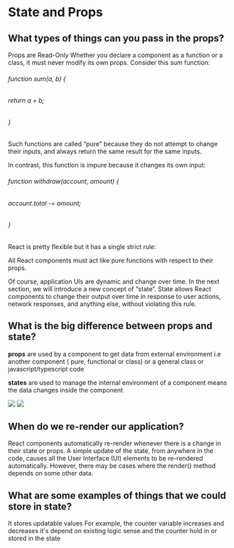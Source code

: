 # State and Props
## What types of things can you pass in the props?
Props are Read-Only
Whether you declare a component as a function or a class, it must never modify its own props. Consider this sum function:

###### function sum(a, b) {
###### return a + b;
###### }
Such functions are called “pure” because they do not attempt to change their inputs, and always return the same result for the same inputs.

In contrast, this function is impure because it changes its own input:

###### function withdraw(account, amount) {
###### account.total -= amount;
###### }
React is pretty flexible but it has a single strict rule:

All React components must act like pure functions with respect to their props.

Of course, application UIs are dynamic and change over time. In the next section, we will introduce a new concept of “state”. State allows React components to change their output over time in response to user actions, network responses, and anything else, without violating this rule.
## What is the big difference between props and state?
**props** are used by a component to get data from external environment i.e another component ( pure, functional or class) or a general class or javascript/typescript code

**states** are used to manage the internal environment of a component means the data changes inside the component

![](https://i.stack.imgur.com/wqvF2.png)
![](https://i.ytimg.com/vi/aLmwln09Tbs/maxresdefault.jpg)
## When do we re-render our application?
React components automatically re-render whenever there is a change in their state or props. A simple update of the state, from anywhere in the code, causes all the User Interface (UI) elements to be re-rendered automatically. However, there may be cases where the render() method depends on some other data.
## What are some examples of things that we could store in state?
It stores updatable values
For example, the counter variable increases and  decreases it's depend on existing logic sense
and the counter hold in or stored in the state